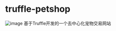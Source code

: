 # truffle-petshop

![image](https://user-images.githubusercontent.com/78549686/203753805-23afbec9-302f-4775-af45-c5bc347cc942.png)
基于Truffle开发的一个去中心化宠物交易网站
